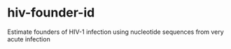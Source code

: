 # hiv-founder-id
Estimate founders of HIV-1 infection using nucleotide sequences from very acute infection
